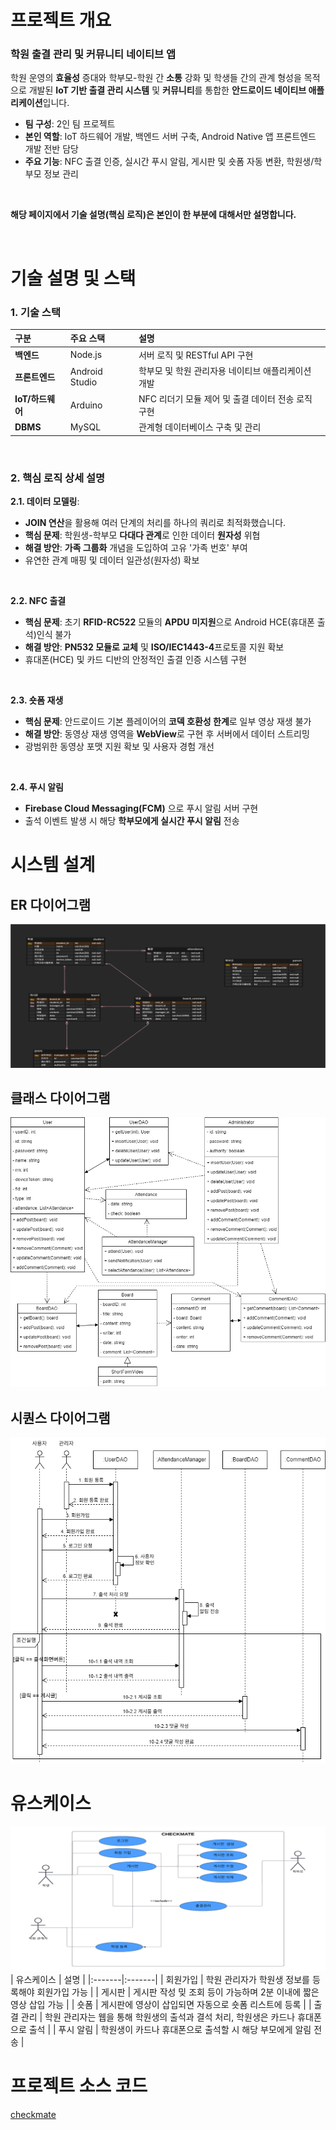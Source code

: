 # 프로젝트 개요
### 학원 출결 관리 및 커뮤니티 네이티브 앱
학원 운영의 **효율성** 증대와 학부모-학원 간 **소통** 강화 및 학생들 간의 관계 형성을 목적으로 개발된 **IoT 기반 출결 관리 시스템** 및 **커뮤니티**를 통합한 **안드로이드 네이티브 애플리케이션**입니다.
- **팀 구성**: 2인 팀 프로젝트
- **본인 역할**: IoT 하드웨어 개발, 백엔드 서버 구축, Android Native 앱 프론트엔드 개발 전반 담당
- **주요 기능**: NFC 출결 인증, 실시간 푸시 알림, 게시판 및 숏폼 자동 변환, 학원생/학부모 정보 관리
<br>

**해당 페이지에서 기술 설명(핵심 로직)은 본인이 한 부분에 대해서만 설명합니다.** 

<br>

# 기술 설명 및 스택
### 1. 기술 스택
| 구분 | 주요 스택 | 설명 |
|:---|:---|:---|
|**백엔드**| Node.js | 서버 로직 및 RESTful API 구현 |
|**프론트엔드**| Android Studio | 학부모 및 학원 관리자용 네이티브 애플리케이션 개발 |
|**IoT/하드웨어**| Arduino | NFC 리더기 모듈 제어 및 출결 데이터 전송 로직 구현 |
|**DBMS**| MySQL | 관계형 데이터베이스 구축 및 관리 |

<br>

### 2. 핵심 로직 상세 설명
**2.1. 데이터 모델링**:
- **JOIN 연산**을 활용해 여러 단계의 처리를 하나의 쿼리로 최적화했습니다.
- **핵심 문제**: 학원생-학부모 **다대다 관계**로 인한 데이터 **원자성** 위협
- **해결 방안**: **가족 그룹화** 개념을 도입하여 고유 '가족 번호' 부여
- 유연한 관계 매핑 및 데이터 일관성(원자성) 확보

<br>

**2.2. NFC 출결**
- **핵심 문제**: 초기 **RFID-RC522** 모듈의 **APDU 미지원**으로 Android HCE(휴대폰 출석)인식 불가
- **해결 방안**: **PN532 모듈로 교체** 및 **ISO/IEC1443-4**프로토콜 지원 확보
- 휴대폰(HCE) 및 카드 디반의 안정적인 출결 인증 시스템 구현

<br>

**2.3. 숏폼 재생**
- **핵심 문제**: 안드로이드 기본 플레이어의 **코덱 호환성 한계**로 일부 영상 재생 불가
- **해결 방안**: 동영상 재생 영역을 **WebView**로 구현 후 서버에서 데이터 스트리밍
- 광범위한 동영상 포맷 지원 확보 및 사용자 경험 개선


<br>

**2.4. 푸시 알림**
- **Firebase Cloud Messaging(FCM)** 으로 푸시 알림 서버 구현
- 출석 이벤트 발생 시 해당 **학부모에게 실시간 푸시 알림** 전송

# 시스템 설계
## ER 다이어그램
![ER](img/checkmate%20ER%20다이어그램.png)
## 클래스 다이어그램
![CLASS](img/checkmate%20클래스%20다이어그램.png)
## 시퀀스 다이어그램
![SEQUENCE](img/checkmate%20시퀀스%20다이어그램.png)

# 유스케이스
![USE](img/checkmate%20유스케이스.png)
| 유스케이스 | 설명 |
|:-------|:-------|
| 회원가입 | 학원 관리자가 학원생 정보를 등록해야 회원가입 가능 |
| 게시판 | 게시판 작성 밎 조회 등이 가능하며 2분 이내에 짧은 영상 삽입 가능 |
| 숏폼 | 게시판에 영상이 삽입되면 자동으로 숏폼 리스트에 등록 |
| 출결 관리 | 학원 관리자는 웹을 통해 학원생의 출석과 결석 처리, 학원생은 카드나 휴대폰으로 출석 |
| 푸시 알림 | 학원생이 카드나 휴대폰으로 출석할 시 해당 부모에게 알림 전송 |

# 프로젝트 소스 코드
[checkmate](https://github.com/orgs/k-vertex/repositories)
